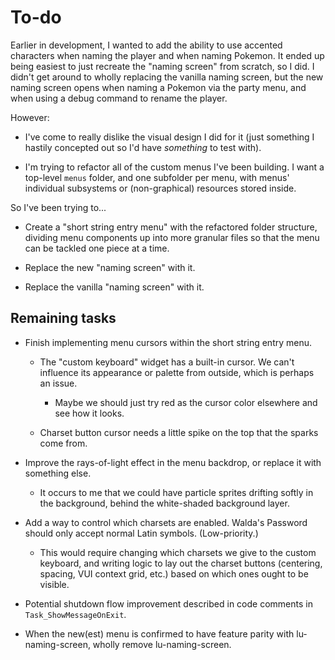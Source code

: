 
# To-do

Earlier in development, I wanted to add the ability to use accented characters when naming the player and when naming Pokemon. It ended up being easiest to just recreate the "naming screen" from scratch, so I did. I didn't get around to wholly replacing the vanilla naming screen, but the new naming screen opens when naming a Pokemon via the party menu, and when using a debug command to rename the player.

However:

* I've come to really dislike the visual design I did for it (just something I hastily concepted out so I'd have *something* to test with).

* I'm trying to refactor all of the custom menus I've been building. I want a top-level `menus` folder, and one subfolder per menu, with menus' individual subsystems or (non-graphical) resources stored inside.

So I've been trying to...

* Create a "short string entry menu" with the refactored folder structure, dividing menu components up into more granular files so that the menu can be tackled one piece at a time.

* Replace the new "naming screen" with it.

* Replace the vanilla "naming screen" with it.



## Remaining tasks

* Finish implementing menu cursors within the short string entry menu.

  * The "custom keyboard" widget has a built-in cursor. We can't influence its appearance or palette from outside, which is perhaps an issue.
  
    * Maybe we should just try red as the cursor color elsewhere and see how it looks.
  
  * Charset button cursor needs a little spike on the top that the sparks come from.

* Improve the rays-of-light effect in the menu backdrop, or replace it with something else.

  * It occurs to me that we could have particle sprites drifting softly in the background, behind the white-shaded background layer.

* Add a way to control which charsets are enabled. Walda's Password should only accept normal Latin symbols. (Low-priority.)

  * This would require changing which charsets we give to the custom keyboard, and writing logic to lay out the charset buttons (centering, spacing, VUI context grid, etc.) based on which ones ought to be visible.

* Potential shutdown flow improvement described in code comments in `Task_ShowMessageOnExit`.

* When the new(est) menu is confirmed to have feature parity with lu-naming-screen, wholly remove lu-naming-screen.
